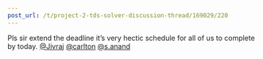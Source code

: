 ```yaml
---
post_url: /t/project-2-tds-solver-discussion-thread/169029/220
---
```

Pls sir extend the deadline it’s very hectic schedule for all of us to complete by today. [@Jivraj](/u/jivraj) [@carlton](/u/carlton) [@s.anand](/u/s.anand)